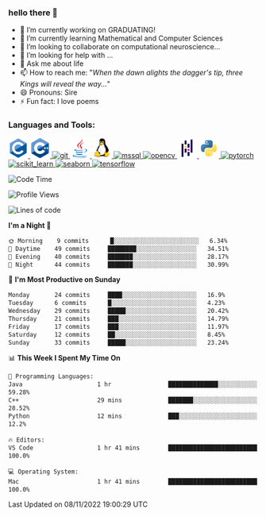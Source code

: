### hello there 👋

<!--
**elden-l0rd/elden-l0rd** is a ✨ _special_ ✨ repository because its `README.md` (this file) appears on your GitHub profile.
-->
<!--
Here are some ideas to get you started:
-->

- 🔭 I’m currently working on GRADUATING!
- 🌱 I’m currently learning Mathematical and Computer Sciences
- 👯 I’m looking to collaborate on computational neuroscience...
- 🤔 I’m looking for help with ...
- 💬 Ask me about life
- 📫 How to reach me: "*When the dawn alights the dagger's tip, three Kings will reveal the way...*"
- 😄 Pronouns: Sire
- ⚡ Fun fact: I love poems

<h3 align="left">Languages and Tools:</h3>
<p align="left"> <a href="https://www.cprogramming.com/" target="_blank" rel="noreferrer"> <img src="https://raw.githubusercontent.com/devicons/devicon/master/icons/c/c-original.svg" alt="c" width="40" height="40"/> </a> <a href="https://www.w3schools.com/cpp/" target="_blank" rel="noreferrer"> <img src="https://raw.githubusercontent.com/devicons/devicon/master/icons/cplusplus/cplusplus-original.svg" alt="cplusplus" width="40" height="40"/> </a> <a href="https://git-scm.com/" target="_blank" rel="noreferrer"> <img src="https://www.vectorlogo.zone/logos/git-scm/git-scm-icon.svg" alt="git" width="40" height="40"/> </a> <a href="https://www.java.com" target="_blank" rel="noreferrer"> <img src="https://raw.githubusercontent.com/devicons/devicon/master/icons/java/java-original.svg" alt="java" width="40" height="40"/> </a> <a href="https://www.linux.org/" target="_blank" rel="noreferrer"> <img src="https://raw.githubusercontent.com/devicons/devicon/master/icons/linux/linux-original.svg" alt="linux" width="40" height="40"/> </a> <a href="https://www.microsoft.com/en-us/sql-server" target="_blank" rel="noreferrer"> <img src="https://www.svgrepo.com/show/303229/microsoft-sql-server-logo.svg" alt="mssql" width="40" height="40"/> </a> <a href="https://opencv.org/" target="_blank" rel="noreferrer"> <img src="https://www.vectorlogo.zone/logos/opencv/opencv-icon.svg" alt="opencv" width="40" height="40"/> </a> <a href="https://pandas.pydata.org/" target="_blank" rel="noreferrer"> <img src="https://raw.githubusercontent.com/devicons/devicon/2ae2a900d2f041da66e950e4d48052658d850630/icons/pandas/pandas-original.svg" alt="pandas" width="40" height="40"/> </a> <a href="https://www.python.org" target="_blank" rel="noreferrer"> <img src="https://raw.githubusercontent.com/devicons/devicon/master/icons/python/python-original.svg" alt="python" width="40" height="40"/> </a> <a href="https://pytorch.org/" target="_blank" rel="noreferrer"> <img src="https://www.vectorlogo.zone/logos/pytorch/pytorch-icon.svg" alt="pytorch" width="40" height="40"/> </a> <a href="https://scikit-learn.org/" target="_blank" rel="noreferrer"> <img src="https://upload.wikimedia.org/wikipedia/commons/0/05/Scikit_learn_logo_small.svg" alt="scikit_learn" width="40" height="40"/> </a> <a href="https://seaborn.pydata.org/" target="_blank" rel="noreferrer"> <img src="https://seaborn.pydata.org/_images/logo-mark-lightbg.svg" alt="seaborn" width="40" height="40"/> </a> <a href="https://www.tensorflow.org" target="_blank" rel="noreferrer"> <img src="https://www.vectorlogo.zone/logos/tensorflow/tensorflow-icon.svg" alt="tensorflow" width="40" height="40"/> </a> </p>

<!--START_SECTION:waka-->
![Code Time](http://img.shields.io/badge/Code%20Time-1%20hr%2041%20mins-blue)

![Profile Views](http://img.shields.io/badge/Profile%20Views-177-blue)

![Lines of code](https://img.shields.io/badge/From%20Hello%20World%20I%27ve%20Written-24%20Thousand%20lines%20of%20code-blue)

**I'm a Night 🦉** 

```text
🌞 Morning    9 commits      █░░░░░░░░░░░░░░░░░░░░░░░░   6.34% 
🌆 Daytime    49 commits     ████████░░░░░░░░░░░░░░░░░   34.51% 
🌃 Evening    40 commits     ███████░░░░░░░░░░░░░░░░░░   28.17% 
🌙 Night      44 commits     ███████░░░░░░░░░░░░░░░░░░   30.99%

```
📅 **I'm Most Productive on Sunday** 

```text
Monday       24 commits     ████░░░░░░░░░░░░░░░░░░░░░   16.9% 
Tuesday      6 commits      █░░░░░░░░░░░░░░░░░░░░░░░░   4.23% 
Wednesday    29 commits     █████░░░░░░░░░░░░░░░░░░░░   20.42% 
Thursday     21 commits     ███░░░░░░░░░░░░░░░░░░░░░░   14.79% 
Friday       17 commits     ███░░░░░░░░░░░░░░░░░░░░░░   11.97% 
Saturday     12 commits     ██░░░░░░░░░░░░░░░░░░░░░░░   8.45% 
Sunday       33 commits     █████░░░░░░░░░░░░░░░░░░░░   23.24%

```


📊 **This Week I Spent My Time On** 

```text
💬 Programming Languages: 
Java                     1 hr                ██████████████░░░░░░░░░░░   59.28% 
C++                      29 mins             ███████░░░░░░░░░░░░░░░░░░   28.52% 
Python                   12 mins             ███░░░░░░░░░░░░░░░░░░░░░░   12.2%

🔥 Editors: 
VS Code                  1 hr 41 mins        █████████████████████████   100.0%

💻 Operating System: 
Mac                      1 hr 41 mins        █████████████████████████   100.0%

```


 Last Updated on 08/11/2022 19:00:29 UTC
<!--END_SECTION:waka-->

<!--img src='https://random-memer.herokuapp.com/' title="Meme" alt="Please refresh the page if the meme doesn't show up."-->
